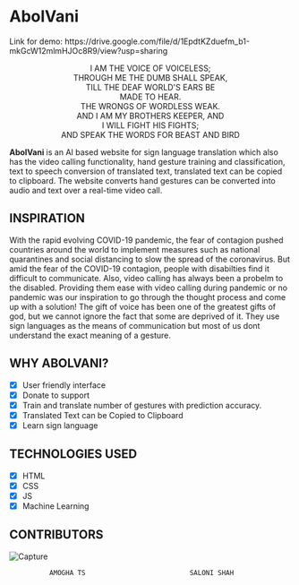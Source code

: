# AbolVani

<p>Link for demo: https://drive.google.com/file/d/1EpdtKZduefm_b1-mkGcW12mlmHJOc8R9/view?usp=sharing</p>
<p align="center">
I AM THE VOICE OF VOICELESS; <br>
THROUGH ME THE DUMB SHALL SPEAK, <br>
TILL THE DEAF WORLD'S EARS BE <br>
MADE TO HEAR. <br>
THE WRONGS OF WORDLESS WEAK. <br>
AND I AM MY BROTHERS KEEPER, AND <br>
I WILL FIGHT HIS FIGHTS; <br>
AND SPEAK THE WORDS FOR BEAST AND BIRD </p>


<b>AbolVani</b> is an AI based website for sign language translation which also has the video calling functionality, hand gesture training and classification, text to speech conversion of translated text, translated text can be copied to clipboard. The website converts hand gestures can be converted into audio and text over a real-time video call.

## INSPIRATION

With the rapid evolving COVID-19 pandemic, the fear of contagion pushed countries around the world to implement measures such as national quarantines and social distancing to slow the spread of the coronavirus. But amid the fear of the COVID-19 contagion, people with disabilties find it difficult to communicate. 
Also, video calling has always been a probelm to the disabled. Providing them ease with video calling during pandemic or no pandemic was our inspiration to go through the thought process and come up with a solution! 
The gift of voice has been one of the greatest gifts of god, but we cannot ignore the fact that some are deprived of it. They use sign languages as the means of communication but most of us dont understand the exact meaning of a gesture. 

## WHY ABOLVANI?

- [x] User friendly interface
- [x] Donate to support
- [x] Train and translate number of gestures with prediction accuracy.
- [x] Translated Text can be Copied to Clipboard
- [x] Learn sign language

## TECHNOLOGIES USED

- [x] HTML
- [x] CSS
- [x] JS
- [x] Machine Learning

## CONTRIBUTORS

![Capture](https://user-images.githubusercontent.com/46890827/93107824-bb582280-f6cf-11ea-9efa-82276292d4a2.PNG)

              AMOGHA TS                          SALONI SHAH

